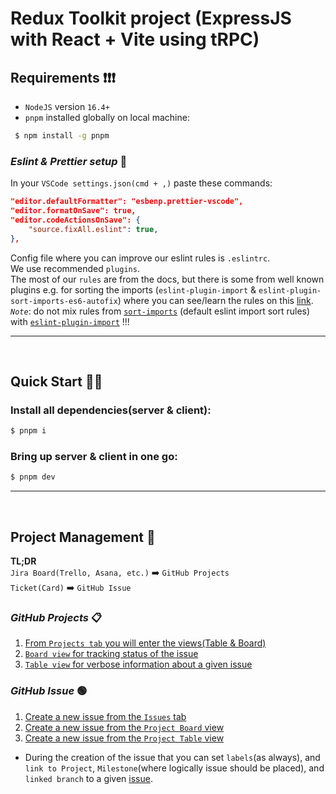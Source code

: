 # Redux Toolkit project (ExpressJS with React + Vite using tRPC)

## **Requirements** ❗❗❗

- `NodeJS` version `16.4+`
- `pnpm` installed globally on local machine:

```bash
 $ npm install -g pnpm
```

### _Eslint & Prettier setup_ 👀

In your `VSCode settings.json(cmd + ,)` paste these commands:

```json
"editor.defaultFormatter": "esbenp.prettier-vscode",
"editor.formatOnSave": true,
"editor.codeActionsOnSave": {
    "source.fixAll.eslint": true,
},
```

Config file where you can improve our eslint rules is `.eslintrc`.\
We use recommended `plugins`.\
The most of our `rules` are from the docs, but there is some from well known plugins e.g. for sorting the imports (`eslint-plugin-import` & `eslint-plugin-sort-imports-es6-autofix`) where you can see/learn the rules on this [link](https://github.com/import-js/eslint-plugin-import/blob/main/docs/rules/order.md).
_`Note`_: do not mix rules from [`sort-imports`](https://eslint.org/docs/latest/rules/sort-imports#membersyntaxsortorder) (default eslint import sort rules) with [`eslint-plugin-import`](https://github.com/import-js/eslint-plugin-import/blob/main/docs/rules/order.md) !!!

---

<br/>

## **Quick Start** 🏃‍♂️

### Install all dependencies(server & client):

```bash
$ pnpm i
```

### Bring up server & client in one go:

```bash
$ pnpm dev
```

---

<br/>

## **Project Management** 📝

**TL;DR**\
`Jira Board(Trello, Asana, etc.)` ➡️ `GitHub Projects`\
`Ticket(Card)` ➡️ `GitHub Issue`

### _GitHub Projects_ 📋

1. [From `Projects tab` you will enter the views(Table & Board)](https://user-images.githubusercontent.com/16420201/230123848-2abc5eef-27fc-4e02-948c-80c0c5927ee7.png)
2. [`Board view` for tracking status of the issue](https://user-images.githubusercontent.com/16420201/230124171-8a7235f5-72e3-40e8-bd44-dccb3965d917.png)
3. [`Table view` for verbose information about a given issue](https://user-images.githubusercontent.com/16420201/230124739-c3a863b5-975e-4d97-8fb9-28fdbe91f635.png)

### _GitHub Issue_ 🟢

1.  [Create a new issue from the `Issues` tab](https://user-images.githubusercontent.com/16420201/229608438-97067ad7-a728-4496-822a-aea987c4dc73.png)
2.  [Create a new issue from the `Project Board` view](https://user-images.githubusercontent.com/16420201/229608963-f95bebc0-e702-44c0-ac80-bf787e917b6a.png)
3.  [Create a new issue from the `Project Table` view](https://user-images.githubusercontent.com/16420201/229609106-ba8051f8-eebf-4ad9-973c-af5418a0ebb2.png)

- During the creation of the issue that you can set `labels`(as always), and `link to Project`, `Milestone`(where logically issue should be placed), and `linked branch` to a given [issue](https://user-images.githubusercontent.com/16420201/229610036-69392269-4332-4d37-83e9-c577b876287f.png).
